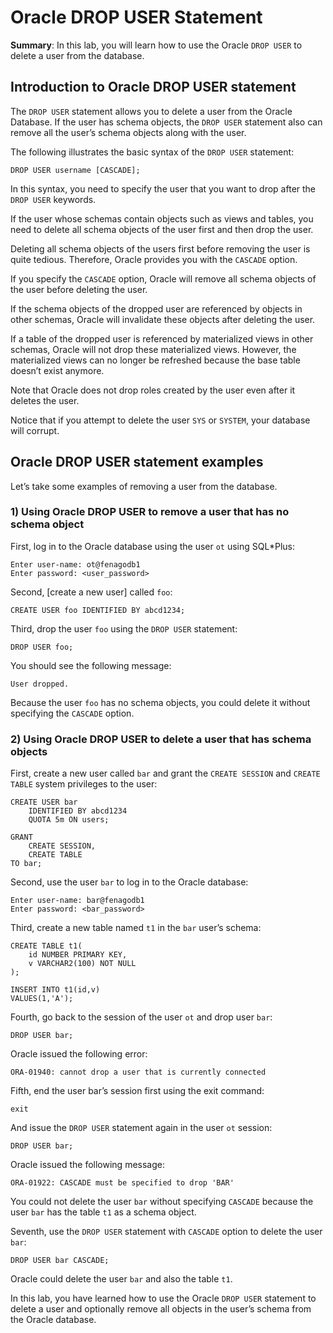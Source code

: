 # Oracle DROP USER Statement

**Summary**: In this lab, you will learn how to use the Oracle `DROP USER` to delete a user from the database.

Introduction to Oracle DROP USER statement
------------------------------------------

The `DROP USER` statement allows you to delete a user from the Oracle Database. If the user has schema objects, the `DROP USER` statement also can remove all the user’s schema objects along with the user.

The following illustrates the basic syntax of the `DROP USER` statement:

```
DROP USER username [CASCADE];
```


In this syntax, you need to specify the user that you want to drop after the `DROP USER` keywords.

If the user whose schemas contain objects such as views and tables, you need to delete all schema objects of the user first and then drop the user.

Deleting all schema objects of the users first before removing the user is quite tedious. Therefore, Oracle provides you with the `CASCADE` option.

If you specify the `CASCADE` option, Oracle will remove all schema objects of the user before deleting the user.

If the schema objects of the dropped user are referenced by objects in other schemas, Oracle will invalidate these objects after deleting the user.

If a table of the dropped user is referenced by materialized views in other schemas, Oracle will not drop these materialized views. However, the materialized views can no longer be refreshed because the base table doesn’t exist anymore.

Note that Oracle does not drop roles created by the user even after it deletes the user.

Notice that if you attempt to delete the user `SYS` or `SYSTEM`, your database will corrupt.

Oracle DROP USER statement examples
-----------------------------------

Let’s take some examples of removing a user from the database.

### 1) Using Oracle DROP USER to remove a user that has no schema object

First, log in to the Oracle database using the user `ot` using SQL\*Plus:

```
Enter user-name: ot@fenagodb1
Enter password: <user_password>
```


Second, [create a new user] called `foo`:

```
CREATE USER foo IDENTIFIED BY abcd1234;
```


Third, drop the user `foo` using the `DROP USER` statement:

```
DROP USER foo;
```


You should see the following message:

```
User dropped.
```


Because the user `foo` has no schema objects, you could delete it without specifying the `CASCADE` option.

### 2) Using Oracle DROP USER to delete a user that has schema objects

First, create a new user called `bar` and grant the `CREATE SESSION` and `CREATE TABLE` system privileges to the user:

```
CREATE USER bar 
    IDENTIFIED BY abcd1234 
    QUOTA 5m ON users;

GRANT 
    CREATE SESSION,
    CREATE TABLE
TO bar;
```


Second, use the user `bar` to log in to the Oracle database:

```
Enter user-name: bar@fenagodb1
Enter password: <bar_password>
```


Third, create a new table named `t1` in the `bar` user’s schema:

```
CREATE TABLE t1(
    id NUMBER PRIMARY KEY,
    v VARCHAR2(100) NOT NULL
);

INSERT INTO t1(id,v) 
VALUES(1,'A');
```


Fourth, go back to the session of the user `ot` and drop user `bar`:

```
DROP USER bar;
```


Oracle issued the following error:

```
ORA-01940: cannot drop a user that is currently connected

```


Fifth, end the user bar’s session first using the exit command:

```
exit

```


And issue the `DROP USER` statement again in the user `ot` session:

```
DROP USER bar;
```


Oracle issued the following message:

```
ORA-01922: CASCADE must be specified to drop 'BAR'
```


You could not delete the user `bar` without specifying `CASCADE` because the user `bar` has the table `t1` as a schema object.

Seventh, use the `DROP USER` statement with `CASCADE` option to delete the user `bar`:

```
DROP USER bar CASCADE;
```


Oracle could delete the user `bar` and also the table `t1`.

In this lab, you have learned how to use the Oracle `DROP USER` statement to delete a user and optionally remove all objects in the user’s schema from the Oracle database.
